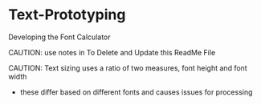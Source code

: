 # Text-Prototyping
Developing the Font Calculator

CAUTION: use notes in To Delete and Update this ReadMe File

CAUTION: Text sizing uses a ratio of two measures, font height and font width
- these differ based on different fonts and causes issues for processing
